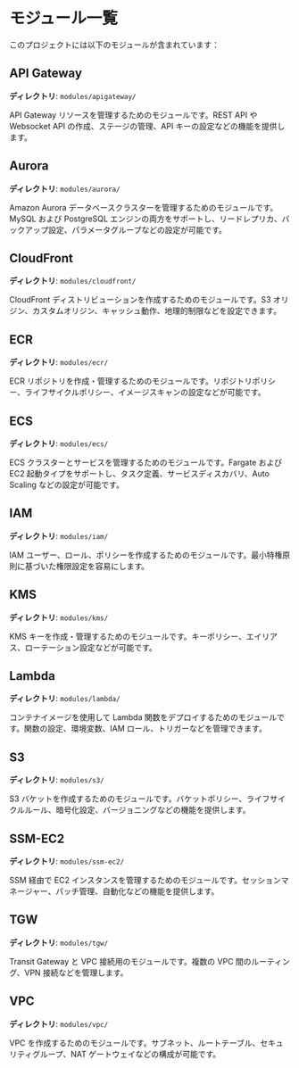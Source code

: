 # モジュール一覧

このプロジェクトには以下のモジュールが含まれています：

## API Gateway

**ディレクトリ**: `modules/apigateway/`

API Gateway リソースを管理するためのモジュールです。REST API や Websocket API の作成、ステージの管理、API キーの設定などの機能を提供します。

## Aurora

**ディレクトリ**: `modules/aurora/`

Amazon Aurora データベースクラスターを管理するためのモジュールです。MySQL および PostgreSQL エンジンの両方をサポートし、リードレプリカ、バックアップ設定、パラメータグループなどの設定が可能です。

## CloudFront

**ディレクトリ**: `modules/cloudfront/`

CloudFront ディストリビューションを作成するためのモジュールです。S3 オリジン、カスタムオリジン、キャッシュ動作、地理的制限などを設定できます。

## ECR

**ディレクトリ**: `modules/ecr/`

ECR リポジトリを作成・管理するためのモジュールです。リポジトリポリシー、ライフサイクルポリシー、イメージスキャンの設定などが可能です。

## ECS

**ディレクトリ**: `modules/ecs/`

ECS クラスターとサービスを管理するためのモジュールです。Fargate および EC2 起動タイプをサポートし、タスク定義、サービスディスカバリ、Auto Scaling などの設定が可能です。

## IAM

**ディレクトリ**: `modules/iam/`

IAM ユーザー、ロール、ポリシーを作成するためのモジュールです。最小特権原則に基づいた権限設定を容易にします。

## KMS

**ディレクトリ**: `modules/kms/`

KMS キーを作成・管理するためのモジュールです。キーポリシー、エイリアス、ローテーション設定などが可能です。

## Lambda

**ディレクトリ**: `modules/lambda/`

コンテナイメージを使用して Lambda 関数をデプロイするためのモジュールです。関数の設定、環境変数、IAM ロール、トリガーなどを管理できます。

## S3

**ディレクトリ**: `modules/s3/`

S3 バケットを作成するためのモジュールです。バケットポリシー、ライフサイクルルール、暗号化設定、バージョニングなどの機能を提供します。

## SSM-EC2

**ディレクトリ**: `modules/ssm-ec2/`

SSM 経由で EC2 インスタンスを管理するためのモジュールです。セッションマネージャー、パッチ管理、自動化などの機能を提供します。

## TGW

**ディレクトリ**: `modules/tgw/`

Transit Gateway と VPC 接続用のモジュールです。複数の VPC 間のルーティング、VPN 接続などを管理します。

## VPC

**ディレクトリ**: `modules/vpc/`

VPC を作成するためのモジュールです。サブネット、ルートテーブル、セキュリティグループ、NAT ゲートウェイなどの構成が可能です。
